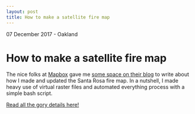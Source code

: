 ```yaml
---
layout: post
title: How to make a satellite fire map
---
```

<p class="meta"> 07 December 2017 - Oakland</p>

How to make a satellite fire map
==============================

The nice folks at [Mapbox](https://www.mapbox.com) gave me [some space on their blog](https://blog.mapbox.com/santa-rosa-fire-map-how-i-built-it-ef2483f5b92e) to write about how I made and updated the Santa Rosa fire map. In a nutshell, I made heavy use of virtual raster files and automated everything process with a simple bash script.

[Read all the gory details here!](https://blog.mapbox.com/santa-rosa-fire-map-how-i-built-it-ef2483f5b92e)
